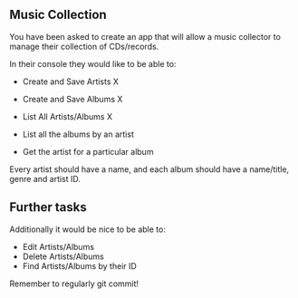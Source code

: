 ## Music Collection

You have been asked to create an app that will allow a music collector to manage their collection of CDs/records.

In their console they would like to be able to:

* Create and Save Artists X
* Create and Save Albums X
* List All Artists/Albums X

* List all the albums by an artist
* Get the artist for a particular album

Every artist should have a name, and each album should have a name/title, genre and artist ID.

## Further tasks

Additionally it would be nice to be able to:

* Edit Artists/Albums
* Delete Artists/Albums
* Find Artists/Albums by their ID

Remember to regularly git commit!
